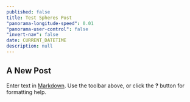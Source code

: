 ```yaml
---
published: false
title: Test Spheres Post
"panorama-longitude-speed": 0.01
"panorama-user-control": false
"invert-nav": false
date: CURRENT_DATETIME
description: null
---
```


## A New Post

Enter text in [Markdown](http://daringfireball.net/projects/markdown/). Use the toolbar above, or click the **?** button for formatting help.
